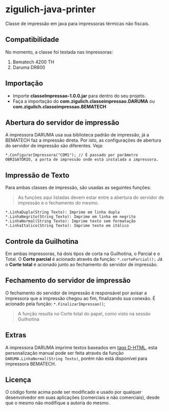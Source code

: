 # zigulich-java-printer
Classe de impressão em java para impressoras térmicas não fiscais.

## Compatibilidade
No momento, a classe foi testada nas impressoras:
1. Bematech 4200 TH
2. Daruma DR800

## Importação
- Importe **classeImpressao-1.0.0.jar** para dentro do seu projeto.
- Faça a importação do **com.zigulich.classeimpressao.DARUMA** ou  **com.zigulich.classeimpressao.BEMATECH**

## Abertura do servidor de impressão
A impressora DARUMA usa sua biblioteca padrão de impressão, já a BEMATECH faz a impressão direta. Por isto, as configurações de abertura do servidor de impressão são diferentes. Veja:

`*.ConfigurarImpressora("COM1"); // É passado por parâmetro OBRIGATÓRIO, a porta de impressão onde está instalada a impressora. `

## Impressão de Texto
Para ambas classes de impressão, são usadas as seguintes funções:
> As funções aqui listadas devem estar entre a abertura do servidor de impressão e o fechamento do mesmo.
>
`*.LinhaDupla(String Texto): Imprime em linha dupla`
`*.LinhaNegrito(String Texto): Imprime em linha em negrito`
`*.LinhaNormal(String Texto): Imprime texto sem formatação`
`*.LinhaItalico(String Texto): Imprime texto em itálico`

## Controle da Guilhotina
Em ambas impressoras, há dois tipos de corta na Guilhotina, o Parcial e o Total.
O **Corte parcial** é acionado através da função:
`*.corteParcial();`
Já o **Corte total** é acionado junto ao fechamento do servidor de impressão.

## Fechamento do servidor de impressão
O fechamento do servidor de impressão é responsável por avisar a impressora que a impressão chegou ao fim, finalizando sua conexão.
É acionado pela função:
`*.FinalizarImpressao()`;
> A função resulta no Corte total do papel, como visto na sessão Guilhotina

## Extras
A impressora DARUMA imprime textos baseados em [tags D-HTML](http://www.desenvolvedoresdaruma.com.br/help/DFW/DUAL/Tags_DHTML.htm), esta personalização manual pode ser feita através da função `DARUMA.LinhaNormal(String Texto)`, porém não está disponível para impressora BEMATECH.

## Licença
O código fonte acima pode ser modificado e usado por qualquer desenvolvedor em suas aplicações (comerciais e não comerciais), desde que o mesmo não modifique a autoria do mesmo.